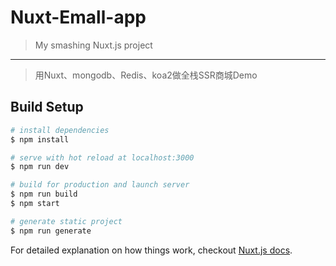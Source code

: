 # Nuxt-Emall-app

> My smashing Nuxt.js project

---

> 用Nuxt、mongodb、Redis、koa2做全栈SSR商城Demo

## Build Setup

``` bash
# install dependencies
$ npm install

# serve with hot reload at localhost:3000
$ npm run dev

# build for production and launch server
$ npm run build
$ npm start

# generate static project
$ npm run generate
```

For detailed explanation on how things work, checkout [Nuxt.js docs](https://nuxtjs.org).
